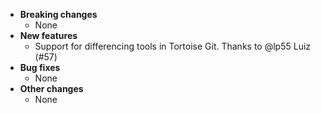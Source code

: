 * **Breaking changes**
    * None
* **New features**
    * Support for differencing tools in Tortoise Git. Thanks to @lp55 Luiz (#57)
* **Bug fixes**
    * None
* **Other changes**
    * None
